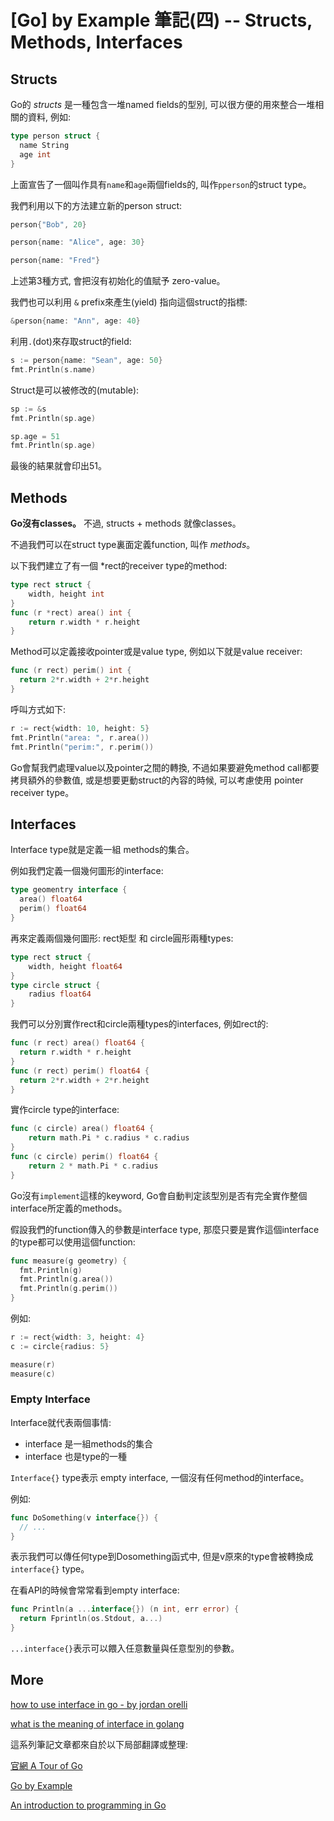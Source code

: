 # [Go] by Example 筆記(四) -- Structs, Methods, Interfaces

## Structs 

Go的 *structs* 是一種包含一堆named fields的型別, 可以很方便的用來整合一堆相關的資料, 例如:

``` go
type person struct {
  name String
  age int
}
```

上面宣告了一個叫作具有`name`和`age`兩個fields的, 叫作`pperson`的struct type。

我們利用以下的方法建立新的person struct: 

``` go
person{"Bob", 20}

person{name: "Alice", age: 30}

person{name: "Fred"}
```

上述第3種方式, 會把沒有初始化的值賦予 zero-value。

我們也可以利用 `&` prefix來產生(yield) 指向這個struct的指標: 

``` go
&person{name: "Ann", age: 40}
```

利用`.`(dot)來存取struct的field: 

``` go
s := person{name: "Sean", age: 50}
fmt.Println(s.name)
```

Struct是可以被修改的(mutable): 

``` go 
sp := &s
fmt.Println(sp.age)

sp.age = 51
fmt.Println(sp.age)
```

最後的結果就會印出51。


## Methods 

**Go沒有classes。** 不過, structs + methods 就像classes。

不過我們可以在struct type裏面定義function, 叫作 *methods*。

以下我們建立了有一個 *rect的receiver type的method: 

``` go
type rect struct {
    width, height int
}
func (r *rect) area() int {
    return r.width * r.height
}
```

Method可以定義接收pointer或是value type, 例如以下就是value receiver: 

``` go
func (r rect) perim() int {
  return 2*r.width + 2*r.height
}
```

呼叫方式如下:

``` go 
r := rect{width: 10, height: 5}
fmt.Println("area: ", r.area())
fmt.Println("perim:", r.perim())
```

Go會幫我們處理value以及pointer之間的轉換, 不過如果要避免method call都要拷貝額外的參數值, 或是想要更動struct的內容的時候, 可以考慮使用 pointer receiver type。


## Interfaces

Interface type就是定義一組 methods的集合。

例如我們定義一個幾何圖形的interface: 

``` go 
type geomentry interface {
  area() float64
  perim() float64
}
```

再來定義兩個幾何圖形: rect矩型 和 circle圓形兩種types:

``` go
type rect struct {
    width, height float64
}
type circle struct {
    radius float64
}
```

我們可以分別實作rect和circle兩種types的interfaces, 例如rect的:

``` go 
func (r rect) area() float64 {
  return r.width * r.height
}
func (r rect) perim() float64 {
  return 2*r.width + 2*r.height
}
```

實作circle type的interface: 

``` go
func (c circle) area() float64 {
    return math.Pi * c.radius * c.radius
}
func (c circle) perim() float64 {
    return 2 * math.Pi * c.radius
}
```

Go沒有`implement`這樣的keyword, Go會自動判定該型別是否有完全實作整個interface所定義的methods。

假設我們的function傳入的參數是interface type, 那麼只要是實作這個interface的type都可以使用這個function: 

``` go
func measure(g geometry) {
  fmt.Println(g)
  fmt.Println(g.area())
  fmt.Println(g.perim())
}
```

例如: 

``` go
r := rect{width: 3, height: 4}
c := circle{radius: 5}

measure(r)
measure(c)
```

### Empty Interface 

Interface就代表兩個事情: 

  - interface 是一組methods的集合
  - interface 也是type的一種

`Interface{}` type表示 empty interface, 一個沒有任何method的interface。

例如: 

``` go
func DoSomething(v interface{}) {
  // ...
}
```

表示我們可以傳任何type到Dosomething函式中, 但是v原來的type會被轉換成`interface{}` type。

在看API的時候會常常看到empty interface: 

``` go
func Println(a ...interface{}) (n int, err error) {
  return Fprintln(os.Stdout, a...)
} 
```

`...interface{}`表示可以餵入任意數量與任意型別的參數。


## More

[how to use interface in go - by jordan orelli](http://jordanorelli.com/post/32665860244/how-to-use-interfaces-in-go)

[what is the meaning of interface in golang](http://stackoverflow.com/questions/23148812/what-is-the-meaning-of-interface-in-golang)

這系列筆記文章都來自於以下局部翻譯或整理: 

[官網 A Tour of Go](https://tour.golang.org/)

[Go by Example](https://gobyexample.com)

[An introduction to programming in Go](http://www.golang-book.com/)
